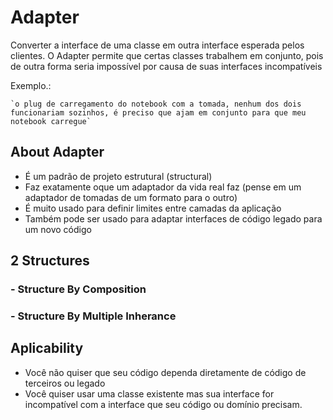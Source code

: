 # Adapter

Converter a interface de uma classe em outra interface esperada pelos clientes. O Adapter permite que certas classes trabalhem em conjunto, pois de outra forma seria impossível por causa de suas interfaces incompatíveis

Exemplo.:

    `o plug de carregamento do notebook com a tomada, nenhum dos dois funcionariam sozinhos, é preciso que ajam em conjunto para que meu notebook carregue`

## About Adapter

- É um padrão de projeto estrutural (structural)
- Faz exatamente oque um adaptador da vida real faz (pense em um adaptador de tomadas de um formato para o outro)
- É muito usado para definir limites entre camadas da aplicação
- Também pode ser usado para adaptar interfaces de código legado para um novo código

## 2 Structures

### - Structure By Composition

### - Structure By Multiple Inherance

## Aplicability

- Você não quiser que seu código dependa diretamente de código de terceiros ou legado
- Você quiser usar uma classe existente mas sua interface for incompatível com a interface que seu código ou domínio precisam.